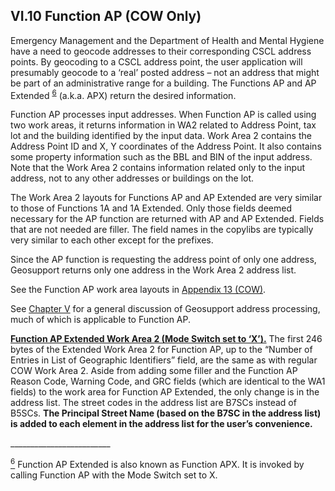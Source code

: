 <h2>VI.10  Function AP (COW Only)</h2>

Emergency Management and the Department of Health and Mental Hygiene have a need to geocode addresses to their corresponding CSCL address points.  By geocoding to a CSCL address point, the user application will presumably geocode to a ‘real’ posted address – not an address that might be part of an administrative range for a building.  The Functions AP and AP Extended <sup><a href="#section10.6" id="section10.6-6">6</a></sup> (a.k.a. APX) return the desired information.  

Function AP processes input addresses.  When Function AP is called using two work areas, it returns information in WA2 related to Address Point,  tax lot and the building identified by the input data.  Work Area 2 contains the Address Point ID and X, Y coordinates of the Address Point.  It also contains some property information such as the BBL and BIN of the input address.  Note that the Work Area 2 contains information related only to the input address, not to any other addresses or buildings on the lot.  

The Work Area 2 layouts for Functions AP and AP Extended are very similar to those of Functions 1A and 1A Extended.  Only those fields deemed necessary for the AP function are returned with AP and AP Extended.  Fields that are not needed are filler.  The field names in the copylibs are typically very similar to each other except for the prefixes.   

Since the AP function is requesting the address point of only one address, Geosupport returns only one address in the Work Area 2 address list.

See the Function AP work area layouts in [Appendix 13 (COW)](/appendices/appendix13/).   

See [Chapter V](../chapterV/chapterV/) for a general discussion of Geosupport address processing, much of which is applicable to Function AP.  

<b><u>Function AP Extended Work Area 2 (Mode Switch set to ‘X’).</u></b>  The first 246 bytes of the Extended Work Area 2 for Function AP, up to the “Number of Entries in List of Geographic Identifiers” field, are the same as with regular COW Work Area 2. Aside from adding some filler and the Function AP Reason Code, Warning Code, and GRC fields (which are identical to the WA1 fields) to the work area for Function AP Extended, the only change is in the address list. The street codes in the address list are B7SCs instead of B5SCs.  **The Principal Street Name (based on the B7SC in the address list) is added to each element in the address list for the user’s convenience.**

<p>_________________________</p>
<a href="#section10.6-6"><sup><span id="section10.6">6</span></sup></a> Function AP Extended is also known as Function APX.  It is invoked by calling Function AP with the Mode Switch set to X.
